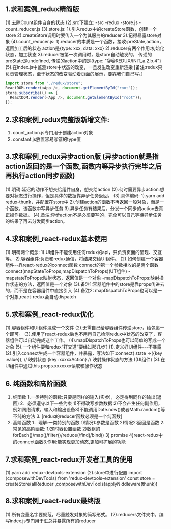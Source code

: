 ## 1.求和案例_redux精简版
(1).去除Count组件自身的状态
(2).src下建立:
    -src
        -redux
            -store.js
            -count_reducer.js
(3).store.js:
    1).引入redux中的createStore函数，创建一个store
    2).createStore调用时要传入一个为其服务的reducer
    3).记得暴露store对象
(4).count_reducer.js:
    1).reducer的本质是一个函数，接收:preState,action，返回加工后的状态 action是{type: xxx, data: xxx}
    2).reducer有两个作用:初始化状态，加工状态
    3).reducer被第一次调用时，是store自动触发的，
        传递的preState是undefined, 
        传递的action中的是{type: "@@REDUX/INIT_a.2.b.4"}
(5).在index.js中监测store中状态的改变，一旦发生改变重新渲染<App/>
[备注:redux只负责管理状态，至于状态的改变驱动着页面的展示，要靠我们自己写。]
```javascript
import store from "./redux/store";
ReactDOM.render(<App />, document.getElementById("root"));
store.subscribe(() => {
  ReactDOM.render(<App />, document.getElementById("root"));
});
```

## 2.求和案例_redux完整版新增文件:
1. count_action.js专门用于创建action对象
2. constant.js放置容易写错的type值


## 3.求和案例_redux异步action版 (异步action就是指action返回的是一个函数,函数内等异步执行完毕之后再执行action同步函数)
(1).明确:延迟的动作不想交给组件自身，想交给action
(2).何时需要异步action:想要对状态进行操作，但是具体的数据靠异步任务返回。
(3).具体编码:
    1).yarn add redux-thunk，并配置在store中
    2).创建action的函数不再返回一般对象，而是一个函数，该函数中写异步任务
    3).异步任务有结果后，分发一个同步的action去真正操作数据。
(4).备注:异步action不是必须要写的，完全可以自己等待异步任务的结果了再去分发同步action。


## 4.求和案例_react-redux基本使用
(1).明确两个概念:
    1).UI组件不能使用任何redux的api，只负责页面的呈现、交互等。
    2).容器组件:负责和redux通信，将结果交给UI组件。
(2).如何创建一个容器组件--靠react-redux的connect函数
connect的第一个参数接收的是两个函数
connect(mapStateToProps,mapDispatchToProps)(UT组件)
    -mapstateToProps:映射状态，返回值是一个对象
    -mapDispatchToProps:映射操作状态的方法，返回值是一个对象
(3).备注1:容器组件中的store是靠props传进去的，而不是在容器组件中直接引入
(4).备注2: mapDispatchToProps也可以是一个对象,react-redux会自动dispatch


## 5.求和案例_react-redux优化
(1).容器组件和UI组件混成一个文件
(2).无需自己给容器组件传递store，给<App/>包裹一个<Provider store={store}>即可。
(3).使用了react-redux后也不用再自己检测redux中状态的改变了，容器组件可以自动完成这个工作。
(4).mapDispatchToProps也可以简单的写成一个对象
(5).一个组件要和redux“打交道”要经过那几步?
    (1).定义好UI组件---不暴露
    (2).引入connect生成一个容器组件，并暴露，写法如下:connect(
        state =>({key :value}), // 映射状态
        {key :xxxxxAction} // 映射操作状态的方法
    )(UI组件)
    (3).在UI组件中通过this.props.xxxxxxx读取和操作状态

## 6. 纯函数和高阶函数
1. 纯函数
    1.一类特别的函数:只要是同样的输入(实参)，必定得到同样的输出(返回)
    2．必须遵守以下一些约束
        1)不得改写参数数据
        2)不会产生任何副作用，例如网络请求，输入和输出设备3)不能调用Date.now()或者Math.random()等不纯的方法
    3. [redux的reducer函数必须是一个纯函数]
2. 高阶函数
    1．理解:一类特别的函数
        1)情况1:参数是函数
        2)情况2:返回是函数
    2.常见的高阶函数:
        1)定时器设置函数
        2)数组的 forEach()/map()/filter()/reduce(/find(/bind()
        3) promise
        4)react-redux中的connect函数3.作用:能实现更加动态,更加可扩展的功能


## 7.求和案例_react-redux开发者工具的使用
(1).yarn add redux-devtools-extension
(2).store中进行配置
import {composewithDevTools} from 'redux-devtools-extension'
const store = createStore(allReducer ,composewithDevTools(applyNiddleware(thunk))

## 8.求和案例_react-redux最终版
(1).所有变量名字要规范，尽量触发对象的简写形式。
(2).reducers文件夹中，编写index.js专门用于汇总并暴露所有的reducer


